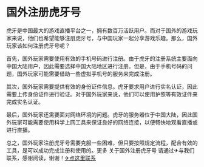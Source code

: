 # 国外注册虎牙号

虎牙是中国最大的游戏直播平台之一，拥有数百万活跃用户。而对于国外的游戏玩家来说，他们也希望能够注册虎牙号，与中国玩家一起分享游戏乐趣。那么，国外玩家该如何注册虎牙号呢？

首先，国外玩家需要使用有效的手机号码进行注册。由于虎牙的注册系统主要面向中国大陆用户，因此需要选择中国大陆地区进行注册。但是，由于手机号码的问题，国外玩家可能需要借助一些虚拟手机号的服务来完成注册。

其次，国外玩家需要提供有效的身份证件信息。虎牙要求用户进行实名认证，因此需要上传身份证件进行验证。对于国外玩家来说，他们可以使用护照等有效证件来完成实名认证。

最后，国外玩家还需要面对网络环境的问题。虎牙的服务器位于中国大陆，因此国外玩家可能需要使用科学上网工具来保证良好的网络连接，以便畅快地观看直播或进行直播。

总之，国外玩家注册虎牙号需要克服一些困难，但只要按照规定流程，配合有效的工具，是可以成功完成注册和使用的。更多 关于国外注册虎牙号 请通过✈与我们联系，感谢阅读，谢谢！[✈点这里联系](https://1.k02.cc)